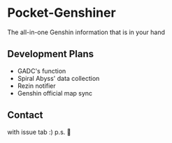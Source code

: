 # Pocket-Genshiner
The all-in-one Genshin information that is in your hand



## Development Plans
- GADC's function
- Spiral Abyss' data collection
- Rezin notifier
- Genshin official map sync



## Contact
with issue tab :)
p.s. 🤔
